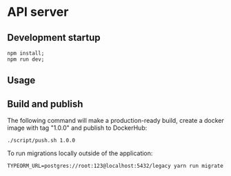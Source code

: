 # API server

## Development startup

~~~~
npm install;
npm run dev;
~~~~

## Usage

## Build and publish

The following command will make a production-ready build, create a docker image with tag "1.0.0" and publish to DockerHub:

~~~~
./script/push.sh 1.0.0
~~~~

To run migrations locally outside of the application:
~~~~
TYPEORM_URL=postgres://root:123@localhost:5432/legacy yarn run migrate
~~~~
